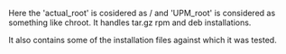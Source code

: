 Here the 'actual_root'  is cosidered as / and 'UPM_root' is considered as something like chroot. It handles tar.gz rpm and deb installations.

It also contains some of the installation files against which it was tested.
